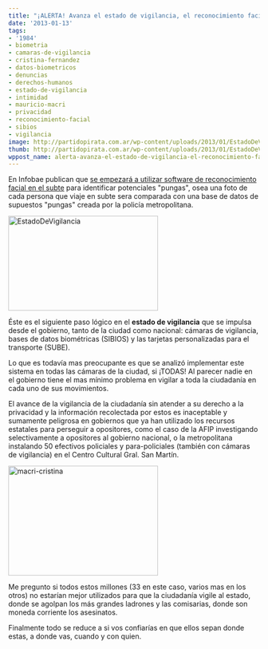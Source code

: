 ```yaml
---
title: "¡ALERTA! Avanza el estado de vigilancia, el reconocimiento facial llegó!!"
date: '2013-01-13'
tags:
- '1984'
- biometria
- camaras-de-vigilancia
- cristina-fernandez
- datos-biometricos
- denuncias
- derechos-humanos
- estado-de-vigilancia
- intimidad
- mauricio-macri
- privacidad
- reconocimiento-facial
- sibios
- vigilancia
image: http://partidopirata.com.ar/wp-content/uploads/2013/01/EstadoDeVigilancia.png
thumb: http://partidopirata.com.ar/wp-content/uploads/2013/01/EstadoDeVigilancia-150x150.png
wppost_name: alerta-avanza-el-estado-de-vigilancia-el-reconocimiento-facial-llego
---
```


En Infobae publican que <a href="http://www.infobae.com/notas/691102-Evaluan-un-software-de-identificacion-facial-para-ubicar-pungas-en-el-subte.html" target="_blank">se empezará a utilizar software de reconocimiento facial en el subte</a> para identificar potenciales "pungas", osea una foto de cada persona que viaje en subte sera comparada con una base de datos de supuestos "pungas" creada por la policía metropolitana.

<img src="http://partidopirata.com.ar/wp-content/uploads/2013/01/EstadoDeVigilancia-300x190.png" alt="EstadoDeVigilancia" width="300" height="190" class="alignleft size-medium wp-image-8229" />

Éste es el siguiente paso lógico en el <strong>estado de vigilancia</strong> que se impulsa desde el gobierno, tanto de la ciudad como nacional: cámaras de vigilancia, bases de datos biométricas (SIBIOS) y las tarjetas personalizadas para el transporte (SUBE).

Lo que es todavía mas preocupante es que se analizó implementar este sistema en todas las cámaras de la ciudad, si ¡TODAS! Al parecer nadie en el gobierno tiene el mas mínimo problema en vigilar a toda la ciudadanía en cada uno de sus movimientos.

El avance de la vigilancia de la ciudadanía sin atender a su derecho a la privacidad y la información recolectada por estos es inaceptable y sumamente peligrosa en gobiernos que ya han utilizado los recursos estatales para perseguir a opositores, como el caso de la AFIP investigando selectivamente a opositores al gobierno nacional, o la metropolitana instalando 50 efectivos policiales y para-policiales (también con cámaras de vigilancia) en el Centro Cultural Gral. San Martín.

<img src="http://partidopirata.com.ar/wp-content/uploads/2013/01/macri-cristina-300x220.jpg" alt="macri-cristina" width="300" height="220" class="alignright size-medium wp-image-8228" />

Me pregunto si todos estos millones (33 en este caso, varios mas en los otros) no estarían mejor utilizados para que la ciudadanía vigile al estado, donde se agolpan los más grandes ladrones y las comisarias, donde son moneda corriente los asesinatos.

Finalmente todo se reduce a si vos confiarías en que ellos sepan donde estas, a donde vas, cuando y con quien.



